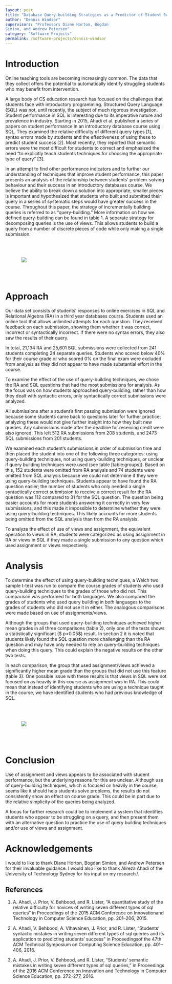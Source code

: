 ```yaml
---
layout: post
title: "Database Query-building Strategies as a Predictor of Student Success"
author: "Dennis Windsor"
supervisors: "Professors Diane Horton, Bogdan
Simion, and Andrew Petersen"
category: "Software Projects"
permalink: /software-projects/dennis-windsor
---
```


Introduction 
============

Online teaching tools are becoming increasingly common. The data that
they collect offers the potential to automatically identify struggling
students who may benefit from intervention.

A large body of CS education research has focused on the challenges that
students face with introductory programming. Structured Query Language
(SQL) was not, until recently, the subject of much rigorous
investigation. Student performance in SQL is interesting due to its
imperative nature and prevalence in industry. Starting in 2015, Ahadi et
al. published a series of papers on student performance in an
introductory database course using SQL. They examined the relative
difficulty of different query types [1], syntax errors made by
students and the effectiveness of using these to predict student success
[2]. Most recently, they reported that semantic errors were the
most difficult for students to correct and emphasized the need “to
explicitly teach students techniques for choosing the appropriate type
of query” [3].

In an attempt to find other performance indicators and to further our
understanding of techniques that improve student performance, this paper
presents an analysis of the relationship between students’
problem-solving behaviour and their success in an introductory databases
course. We believe the ability to break down a solution into
appropriate, smaller pieces is important and hypothesized that students
who built and submitted their query in a series of systematic steps
would have greater success in the course. Throughout this paper, the
strategy of incrementally building queries is referred to as
“query-building.” More information on how we defined query-building can
be found in table 1. A separate strategy for decomposing
queries is the use of views. This allows students to build a query from
a number of discrete pieces of code while only making a single
submission.

<img style="margin:50" src="{{ site.baseurl }}/assets/dw-table1.png"/>

Approach
========

Our data set consists of students’ responses to online exercises in SQL
and Relational Algebra (RA) in a third year databases course. Students
used an online tool that allows unlimited attempts for each question.
They received feedback on each submission, showing them whether it was
correct, incorrect or syntactically incorrect. If there were no syntax
errors, they also saw the results of their query.

In total, 21,134 RA and 25,601 SQL submissions were collected from 241
students completing 24 separate queries. Students who scored below 40%
for their course grade or who scored 0% on the final exam were excluded
from analysis as they did not appear to have made substantial effort in
the course.

To examine the effect of the use of query-building techniques, we chose
the RA and SQL questions that had the most submissions for analysis. As
the focus was on how students approached query-building, rather than how
they dealt with syntactic errors, only syntactically correct submissions
were analyzed.

All submissions after a student’s first passing submission were ignored
because some students came back to questions later for further practice;
analyzing these would not give further insight into how they built new
queries. Any submissions made after the deadline for receiving credit
were also ignored. This left 512 RA submissions from 208 students, and
2473 SQL submissions from 201 students.

We examined each student’s submissions in order of submission time and
then placed the student into one of the following three categories:
using query-building techniques, not using query-building techniques, or
unclear if query building techniques were used (see table
\[table:groups\]). Based on this, 152 students were omitted from RA
analysis and 74 students were omitted from SQL analysis because we could
not determine if they were using query-building techniques. Students
appear to have found the RA question easier; the number of students who
only needed a single syntactically correct submission to receive a
correct result for the RA question was 112 compared to 31 for the SQL
question. The question being easier accounts for more students answering
it correctly in very few submissions, and this made it impossible to
determine whether they were using query-building techniques. This likely
accounts for more students being omitted from the SQL analysis than from
the RA analysis.

To analyze the effect of use of views and assignment, the equivalent
operation to views in RA, students were categorized as using assignment
in RA or views in SQL if they made a single submission to any question
which used assignment or views respectively.

Analysis 
========

To determine the effect of using query-building techniques, a Welch two
sample t-test was run to compare the course grades of students who used
query-building techniques to the grades of those who did not. This
comparison was performed for both languages. We also compared the grades
of students who used query building in *both* languages to the grades of
students who did not use it in either. The analogous comparisons were
made based on use of assignments/views.

Although the groups that used query-building techniques achieved higher
mean grades in all three comparisons (table 2), only one of the tests shows a
statistically significant ($ p<0.05$) result. In section 2 it is
noted that students likely found the SQL question more challenging than
the RA question and may have only needed to rely on query-building
techniques when doing this query. This could explain the negative
results on the other two tests.

In each comparison, the group that used assignment/views achieved a
significantly higher mean grade than the groups that did not use this
feature (table 3). One possible issue with
these results is that views in SQL were not focused on as heavily in
this course as assignment was in RA. This could mean that instead of
identifying students who are using a technique taught in the course, we
have identified students who had previous knowledge of SQL.

<img style="margin:50" src="{{ site.baseurl }}/assets/dw-table23.png"/>


Conclusion
==========

Use of assignment and views appears to be associated with student
performance, but the underlying reasons for this are unclear. Although
use of query-building techniques, which is focused on heavily in the
course, seems like it should help students solve problems, the results
do not consistently show an effect on course grade. This could be in
part due to the relative simplicity of the queries being analyzed.

A focus for further research could be to implement a system that
identifies students who appear to be struggling on a query, and then
present them with an alternative question to practice the use of query
building techniques and/or use of views and assignment.


Acknowledgements
===
I would to like to thank Diane Horton, Bogdan Simion, and Andrew
Petersen for their invaluable guidance. I would also like to thank
Alireza Ahadi of the University of Technology Sydney for his input on my
research.\

References
---------

1. A. Ahadi, J. Prior, V. Behbood, and R. Lister, “A quantitative study of the relative difficulty for novices of writing seven different types of sql queries” in Proceedings of the 2015 ACM Conference on Innovationand Technology in Computer Science Education, pp. 201–206, 2015.

2. A. Ahadi, V. Behbood, A. Vihavainen, J. Prior, and R. Lister, “Students’ syntactic mistakes in writing seven different types of sql queries and its application to predicting students’ success” in Proceedingsof the 47th ACM Technical Symposium on Computing Science Education, pp. 401–406, 2016.

3.  A. Ahadi, J. Prior, V. Behbood, and R. Lister, “Students’ semantic mistakes in writing seven different types of sql queries,” in Proceedings of the 2016 ACM Conference on Innovation and Technology in Computer Science Education, pp. 272–277, 2016.
